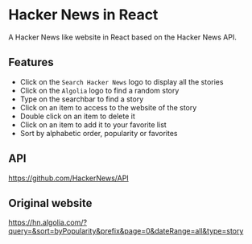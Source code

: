 # Hacker News in React

A Hacker News like website in React based on the Hacker News API.

## Features

- Click on the `Search Hacker News` logo to display all the stories
- Click on the `Algolia` logo to find a random story
- Type on the searchbar to find a story
- Click on an item to access to the website of the story
- Double click on an item to delete it
- Click on an item to add it to your favorite list
- Sort by alphabetic order, popularity or favorites

## API

https://github.com/HackerNews/API

## Original website

https://hn.algolia.com/?query=&sort=byPopularity&prefix&page=0&dateRange=all&type=story
